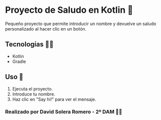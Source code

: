 # Proyecto de Saludo en Kotlin 👋

Pequeño proyecto que permite introducir un nombre y devuelve un saludo personalizado al hacer clic en un botón.

## Tecnologías 👨‍💻

- Kotlin
- Gradle

## Uso 📖

1. Ejecuta el proyecto.
2. Introduce tu nombre.
3. Haz clic en "Say hi!" para ver el mensaje.

### Realizado por David Solera Romero - 2º DAM 👨‍🎓
